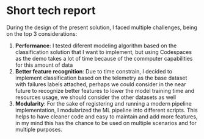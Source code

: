 # Short tech report

During the design of the present solution, I faced multiple challenges, being on the top 3 considerations:

1. **Performance**: I tested diferent modeling algorithm based on the classification solution that I want to implement, but using Codespaces as the demo takes a lot of time because of the commputer capabilities for this amount of data
2. **Better feature recognition**: Due to time constrain, I decided to implement classification based on the telemetry as the base dataset with failures labels attached, perhaps we could consider in the near future to recognize better features to lower the model training time and resources usage, we should consider the other datasets as well
3. **Modularity**: For the sake of registering and running a modern pipeline implementation, I modularized the ML pipeline into different scripts. This helps to have cleaner code and easy to maintain and add more features, in my mind this has the chance to be used on multiple scenarios and for multiple purposes.
